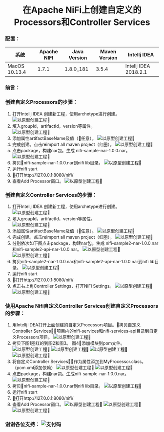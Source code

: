 # <center>在Apache NiFi上创建自定义的Processors和Controller Services </center >      
### 配置：

| 系统 | Apache NIFI | Java Version | Maven Version | Intellj IDEA |
| ------ | ------ | ------ | ------ | ------ |
| MacOS 10.13.4 | 1.7.1 | 1.8.0_181 | 3.5.4 | Intellj IDEA 2018.2.1 | 

### 前言：


### 创建自定义Processors的步骤：  

1. 打开Intellj IDEA 创建新工程，使用archetype进行创建。  
![以原型创建工程](../img/创建自定义处理器1.jpg)
2. 填入groupId，artifactId，version等属性。     
![以原型创建工程](./img/创建自定义处理器2.jpg)
3. 添加属性artifactBaseName及值（任意）。
![以原型创建工程](./img/创建自定义处理器3.jpg)
4. 完成创建。点击reimport all maven project（红圈）。
![以原型创建工程](./img/创建自定义处理器4.jpg)
5. 点击package，构建nar包。生成 nifi-sample-nar-1.0.0.nar。
![以原型创建工程](./img/创建自定义处理器5.jpg)
6. 拷贝nifi-sample-nar-1.0.0.nar到nifi lib目录。
![以原型创建工程](./img/创建自定义处理器6.jpg)
7. 运行nifi start
8. 打开http://127.0.0.1:8080/nifi/
9. 查看Add Processor窗口。
![以原型创建工程](./img/创建自定义处理器7.jpg)

### 创建自定义Controller Services的步骤：
1. 打开Intellj IDEA 创建新工程，使用archetype进行创建。  
![以原型创建工程](./img/创建自定义服务1.jpg)
2. 填入groupId，artifactId，version等属性。     
![以原型创建工程](./img/创建自定义服务2.jpg)  
3. 添加属性artifactBaseName及值（任意）。
![以原型创建工程](./img/创建自定义服务3.jpg)
4. 完成创建。点击reimport all maven project（红圈）。
![以原型创建工程](./img/创建自定义服务4.jpg)
5. 分别依次如下图点击package，构建nar包。生成 nifi-sample2-nar-1.0.0.nar和nifi-sample2-api-nar-1.0.0.nar。
![以原型创建工程](./img/创建自定义服务5-1.jpg)
![以原型创建工程](./img/创建自定义服务5-2.jpg)
6. 拷贝nifi-sample2-nar-1.0.0.nar和nifi-sample2-api-nar-1.0.0.nar到nifi lib目录。
![以原型创建工程](./img/创建自定义服务6.jpg)
7. 运行nifi start
8. 打开http://127.0.0.1:8080/nifi/
9. 点击右上角Controller Settings，打开NiFi Settings。
![以原型创建工程](./img/创建自定义服务7-1.jpg)
![以原型创建工程](./img/创建自定义服务7-2.jpg)


### 使用Apache Nifi自定义Controller Services创建自定义Processors的步骤：
1. 用Intellj IDEA打开上面创建的自定义Processors项目。拷贝自定义Controller Services项目内的nifi-services和nifi-services-api目录到自定义Processors项目。
![以原型创建工程](./img/创建自定义处理器服务1.jpg)
2. 拷贝下图1圈红的到图2和图3。 图4添加模块到pom文件。
![以原型创建工程](./img/创建自定义处理器服务2-1.jpg)
![以原型创建工程](./img/创建自定义处理器服务2-2.jpg)
![以原型创建工程](./img/创建自定义处理器服务2-3.jpg)
![以原型创建工程](./img/创建自定义处理器服务2-4.jpg)
3. 将自定义Controller Services作为属性添加到MyProcessor.class。（pom.xml添加依赖）
![以原型创建工程](./img/创建自定义处理器服务3-1.jpg)
![以原型创建工程](./img/创建自定义处理器服务3-2.jpg)
4. 点击package，构建nar包。生成nifi-sample-nar-1.0.0.nar。
![以原型创建工程](./img/创建自定义处理器服务4.jpg)
5. 拷贝nifi-sample-nar-1.0.0.nar到nifi lib目录。
![以原型创建工程](./img/创建自定义处理器服务5.jpg)
6. 运行nifi start
7. 打开http://127.0.0.1:8080/nifi/
8. 查看Add Processor窗口。
![以原型创建工程](./img/创建自定义处理器服务6-1.jpg)
![以原型创建工程](./img/创建自定义处理器服务6-2.jpg)
![以原型创建工程](./img/创建自定义处理器服务6-3.jpg)



###  谢谢各位支持： ![支付码](./img/orc_me.jpeg)

